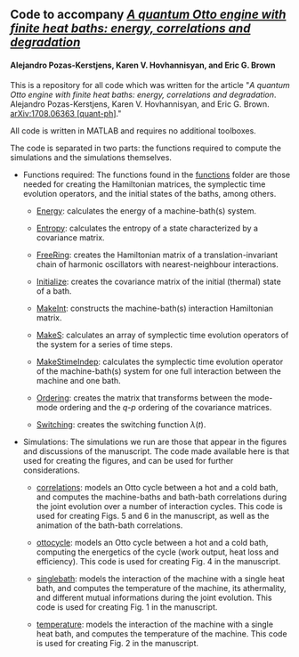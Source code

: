 ## Code to accompany *[A quantum Otto engine with finite heat baths: energy, correlations and degradation](https://arxiv.org/abs/1708.06363)*
#### Alejandro Pozas-Kerstjens, Karen V. Hovhannisyan, and Eric G. Brown

This is a repository for all code which was written for the article "*A quantum Otto engine with finite heat baths: energy, correlations and degradation*. Alejandro Pozas-Kerstjens, Karen V. Hovhannisyan, and Eric G. Brown. [arXiv:1708.06363 [quant-ph]](https://arxiv.org/abs/1708.06363)."

All code is written in MATLAB and requires no additional toolboxes.

The code is separated in two parts: the functions required to compute the simulations and the simulations themselves.

- Functions required: 
The functions found in the [functions](https://github.com/apozas/gaussianotto/tree/master/functions) folder are those needed for creating the Hamiltonian matrices, the symplectic time evolution operators, and the initial states of the baths, among others.

  - [Energy](https://github.com/apozas/gaussianotto/blob/master/functions/Energy.m): calculates the energy of a machine-bath(s) system.
  
  - [Entropy](https://github.com/apozas/gaussianotto/blob/master/functions/Entropy.m): calculates the entropy of a state characterized by a covariance matrix.
  
  - [FreeRing](https://github.com/apozas/gaussianotto/blob/master/functions/FreeRing.m): creates the Hamiltonian matrix of a translation-invariant chain of harmonic oscillators with nearest-neighbour interactions.
  
  - [Initialize](https://github.com/apozas/gaussianotto/blob/master/functions/Initialize.m): creates the covariance matrix of the initial (thermal) state of a bath.
  
  - [MakeInt](https://github.com/apozas/gaussianotto/blob/master/functions/MakeInt.m): constructs the machine-bath(s) interaction Hamiltonian matrix.
  
  - [MakeS](https://github.com/apozas/gaussianotto/blob/master/functions/MakeS.m): calculates an array of symplectic time evolution operators of the system for a series of time steps.
  
  - [MakeStimeIndep](https://github.com/apozas/gaussianotto/blob/master/functions/MakeStimeIndep.m): calculates the symplectic time evolution operator of the machine-bath(s) system for one full interaction between the machine and one bath.
  
  - [Ordering](https://github.com/apozas/gaussianotto/blob/master/functions/Ordering.m): creates the matrix that transforms between the mode-mode ordering and the $q$-$p$ ordering of the covariance matrices.
  
  - [Switching](https://github.com/apozas/gaussianotto/blob/master/functions/Switching.m): creates the switching function $\lambda(t)$.
  
- Simulations:
The simulations we run are those that appear in the figures and discussions of the manuscript. The code made available here is that used for creating the figures, and can be used for further considerations.
  
  - [correlations](https://github.com/apozas/gaussianotto/blob/master/correlations.m): models an Otto cycle between a hot and a cold bath, and computes the machine-baths and bath-bath correlations during the joint evolution over a number of interaction cycles. This code is used for creating Figs. 5 and 6 in the manuscript, as well as the animation of the bath-bath correlations.
  
  - [ottocycle](https://github.com/apozas/gaussianotto/blob/master/ottocycle.m): models an Otto cycle between a hot and a cold bath, computing the energetics of the cycle (work output, heat loss and efficiency). This code is used for creating Fig. 4 in the manuscript.
  
  - [singlebath](https://github.com/apozas/gaussianotto/blob/master/singlebath.m): models the interaction of the machine with a single heat bath, and computes the temperature of the machine, its athermality, and different mutual informations during the joint evolution. This code is used for creating Fig. 1 in the manuscript.

  - [temperature](https://github.com/apozas/gaussianotto/blob/master/temperature.m): models the interaction of the machine with a single heat bath, and computes the temperature of the machine. This code is used for creating Fig. 2 in the manuscript.